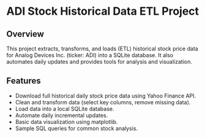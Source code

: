 # ADI Stock Historical Data ETL Project

## Overview
This project extracts, transforms, and loads (ETL) historical stock price data for Analog Devices Inc. (ticker: ADI) into a SQLite database.
It also automates daily updates and provides tools for analysis and visualization.

## Features
- Download full historical daily stock price data using Yahoo Finance API.
- Clean and transform data (select key columns, remove missing data).
- Load data into a local SQLite database.
- Automate daily incremental updates.
- Basic data visualization using matplotlib.
- Sample SQL queries for common stock analysis.
